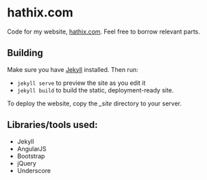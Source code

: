 # hathix.com

Code for my website, [hathix.com](http://hathix.com). Feel free to borrow relevant parts.

## Building

Make sure you have [Jekyll](http://jekyllrb.com) installed. Then run:

* `jekyll serve` to preview the site as you edit it
* `jekyll build` to build the static, deployment-ready site.

To deploy the website, copy the *_site* directory to your server.

## Libraries/tools used:

* Jekyll
* AngularJS
* Bootstrap
* jQuery
* Underscore
